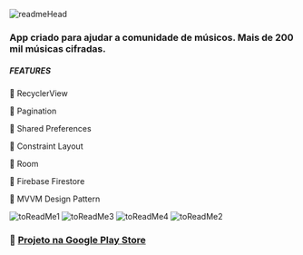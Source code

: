 ![readmeHead](https://user-images.githubusercontent.com/62426822/120315179-f76dfa80-c2d3-11eb-8e3e-c30a28bca33c.jpg)

<h3>App criado para ajudar a comunidade de músicos. Mais de 200 mil músicas cifradas.</h3>

<h5>FEATURES</h5>
<p>🎸 RecyclerView</p>
<p>🎸 Pagination</p>
<p>🎸 Shared Preferences</p>
<p>🎸 Constraint Layout</p>
<p>🎸 Room</p>
<p>🎸 Firebase Firestore</p>
<p>🎸 MVVM Design Pattern</p>

![toReadMe1](https://user-images.githubusercontent.com/62426822/120314751-79a9ef00-c2d3-11eb-959e-131a3b548c6b.jpg)
![toReadMe3](https://user-images.githubusercontent.com/62426822/120314755-7a428580-c2d3-11eb-918b-87430a7258a2.jpg)
![toReadMe4](https://user-images.githubusercontent.com/62426822/120314747-79115880-c2d3-11eb-8833-612da8a9b1dd.jpg)
![toReadMe2](https://user-images.githubusercontent.com/62426822/120314753-79a9ef00-c2d3-11eb-9d97-30fb6a74bb52.jpg)

<h3>🔗 <a href="https://play.google.com/store/apps/details?id=com.senne.cifragospel2021">Projeto na Google Play Store</a></h3>
